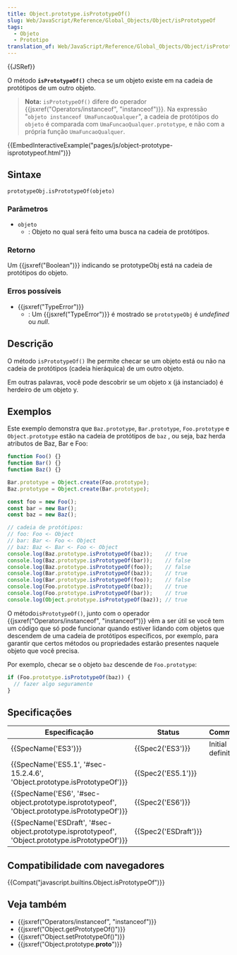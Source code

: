 ```yaml
---
title: Object.prototype.isPrototypeOf()
slug: Web/JavaScript/Reference/Global_Objects/Object/isPrototypeOf
tags:
  - Objeto
  - Prototipo
translation_of: Web/JavaScript/Reference/Global_Objects/Object/isPrototypeOf
---
```

{{JSRef}}

O método **`isPrototypeOf()`** checa se um objeto existe em na cadeia de protótipos de um outro objeto.

> **Nota:** `isPrototypeOf()` difere do operador {{jsxref("Operators/instanceof", "instanceof")}}. Na expressão "`objeto instanceof UmaFuncaoQualquer`", a cadeia de protótipos do `objeto` é comparada com `UmaFuncaoQualquer.prototype`, e não com a própria função `UmaFuncaoQualquer`.

{{EmbedInteractiveExample("pages/js/object-prototype-isprototypeof.html")}}

## Sintaxe

```
prototypeObj.isPrototypeOf(objeto)
```

### Parâmetros

- `objeto`
  - : Objeto no qual será feito uma busca na cadeia de protótipos.

### Retorno

Um {{jsxref("Boolean")}} indicando se prototypeObj está na cadeia de protótipos do objeto.

### Erros possíveis

- {{jsxref("TypeError")}}
  - : Um {{jsxref("TypeError")}} é mostrado se `prototypeObj` é _undefined_ ou _null_.

## Descrição

O método `isPrototypeOf()` lhe permite checar se um objeto está ou não na cadeia de protótipos (cadeia hieráquica) de um outro objeto.

Em outras palavras, você pode descobrir se um objeto x (já instanciado) é herdeiro de um objeto y.

## Exemplos

Este exemplo demonstra que `Baz.prototype`, `Bar.prototype`, `Foo.prototype` e `Object.prototype` estão na cadeia de protótipos de `baz` , ou seja, baz herda atributos de Baz, Bar e Foo:

```js
function Foo() {}
function Bar() {}
function Baz() {}

Bar.prototype = Object.create(Foo.prototype);
Baz.prototype = Object.create(Bar.prototype);

const foo = new Foo();
const bar = new Bar();
const baz = new Baz();

// cadeia de protótipos:
// foo: Foo <- Object
// bar: Bar <- Foo <- Object
// baz: Baz <- Bar <- Foo <- Object
console.log(Baz.prototype.isPrototypeOf(baz));    // true
console.log(Baz.prototype.isPrototypeOf(bar));    // false
console.log(Baz.prototype.isPrototypeOf(foo));    // false
console.log(Bar.prototype.isPrototypeOf(baz));    // true
console.log(Bar.prototype.isPrototypeOf(foo));    // false
console.log(Foo.prototype.isPrototypeOf(baz));    // true
console.log(Foo.prototype.isPrototypeOf(bar));    // true
console.log(Object.prototype.isPrototypeOf(baz)); // true
```

O método`isPrototypeOf()`, junto com o operador {{jsxref("Operators/instanceof", "instanceof")}} vêm a ser útil se você tem um código que só pode funcionar quando estiver lidando com objetos que descendem de uma cadeia de protótipos específicos, por exemplo, para garantir que certos métodos ou propriedades estarão presentes naquele objeto que você precisa.

Por exemplo, checar se o objeto `baz` descende de `Foo.prototype`:

```js
if (Foo.prototype.isPrototypeOf(baz)) {
  // fazer algo seguramente
}
```

## Specificações

| Especificação                                                                                                                    | Status                       | Comment             |
| -------------------------------------------------------------------------------------------------------------------------------- | ---------------------------- | ------------------- |
| {{SpecName('ES3')}}                                                                                                         | {{Spec2('ES3')}}         | Initial definition. |
| {{SpecName('ES5.1', '#sec-15.2.4.6', 'Object.prototype.isPrototypeOf')}}                                 | {{Spec2('ES5.1')}}     |                     |
| {{SpecName('ES6', '#sec-object.prototype.isprototypeof', 'Object.prototype.isPrototypeOf')}}     | {{Spec2('ES6')}}         |                     |
| {{SpecName('ESDraft', '#sec-object.prototype.isprototypeof', 'Object.prototype.isPrototypeOf')}} | {{Spec2('ESDraft')}} |                     |

## Compatibilidade com navegadores

{{Compat("javascript.builtins.Object.isPrototypeOf")}}

## Veja também

- {{jsxref("Operators/instanceof", "instanceof")}}
- {{jsxref("Object.getPrototypeOf()")}}
- {{jsxref("Object.setPrototypeOf()")}}
- {{jsxref("Object.prototype.__proto__")}}
